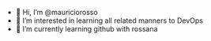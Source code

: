 - 👋 Hi, I’m @mauriciorosso
- 👀 I’m interested in learning all related manners to DevOps
- 🌱 I’m currently learning github with rossana


<!---
mauriciorosso/mauriciorosso is a ✨ special ✨ repository because its `README.md` (this file) appears on your GitHub profile.
You can click the Preview link to take a look at your changes.
--->
